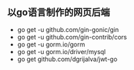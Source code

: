 ## 以go语言制作的网页后端


- go get -u github.com/gin-gonic/gin
- go get -u github.com/gin-contrib/cors
- go get -u gorm.io/gorm
- go get -u gorm.io/driver/mysql
- go get github.com/dgrijalva/jwt-go